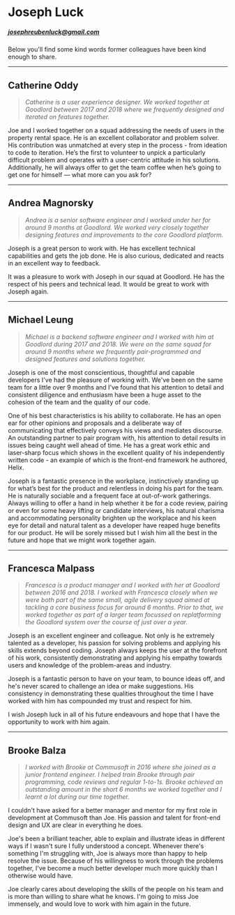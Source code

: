 # Joseph Luck

##### josephreubenluck@gmail.com


Below you'll find some kind words former colleagues have been kind enough to share.


---

## Catherine Oddy

> _Catherine is a user experience designer. We worked together at Goodlord between 2017 and 2018 where we frequently designed and iterated on features together._

Joe and I worked together on a squad addressing the needs of users in the property rental space. He is an excellent collaborator and problem solver. His contribution was unmatched at every step in the process - from ideation to code to iteration. He’s the first to volunteer to unpick a particularly difficult problem and operates with a user-centric attitude in his solutions. Additionally, he will always offer to get the team coffee when he’s going to get one for himself — what more can you ask for?

---

## Andrea Magnorsky

> _Andrea is a senior software engineer and I worked under her for around 9 months at Goodlord. We worked very closely together designing features and improvements to the core Goodlord platform._

Joseph is a great person to work with. He has excellent technical capabilities and gets the job done. He is also curious, dedicated and reacts in an excellent way to feedback.

It was a pleasure to work with Joseph in our squad at Goodlord. He has the respect of his peers and technical lead. It would be great to work with Joseph again. 

---

## Michael Leung

> _Michael is a backend software engineer and I worked with him at Goodlord during 2017 and 2018. We were on the same squad for around 9 months where we frequently pair-programmed and designed features and solutions together._

Joseph is one of the most conscientious, thoughtful and capable developers I've had the pleasure of working with. We've been on the same team for a little over 9 months and I've found that his attention to detail and consistent diligence and enthusiasm have been a huge asset to the cohesion of the team and the quality of our code.

One of his best characteristics is his ability to collaborate. He has an open ear for other opinions and proposals and a deliberate way of communicating that effectively conveys his views and mediates discourse. An outstanding partner to pair program with, his attention to detail results in issues being caught well ahead of time. He has a great work ethic and laser-sharp focus which shows in the excellent quality of his independently written code - an example of which is the front-end framework he authored, Helix.

Joseph is a fantastic presence in the workplace, instinctively standing up for what’s best for the product and relentless in doing his part for the team. He is naturally sociable and a frequent face at out-of-work gatherings. Always willing to offer a hand in help whether it be for a code review, pairing or even for some heavy lifting or candidate interviews, his natural charisma and accommodating personality brighten up the workplace and his keen eye for detail and natural talent as a developer have reaped huge benefits for our product. He will be sorely missed but I wish him all the best in the future and hope that we might work together again.

---

## Francesca Malpass

> _Francesca is a product manager and I worked with her at Goodlord between 2016 and 2018. I worked with Francesca closely when we were both part of the same small, agile delivery squad aimed at tackling a core business focus for around 6 months. Prior to that, we worked together as part of a larger team focussed on replatforming the Goodlord system over the course of just over a year._

Joseph is an excellent engineer and colleague. Not only is he extremely talented as a developer, his passion for solving problems and applying his skills extends beyond coding. Joseph always keeps the user at the forefront of his work, consistently demonstrating and applying his empathy towards users and knowledge of the problem-areas and industry.

Joseph is a fantastic person to have on your team, to bounce ideas off, and he's never scared to challenge an idea or make suggestions. His consistency in demonstrating these qualities throughout the time I have worked with him has compounded my trust and respect for him.

I wish Joseph luck in all of his future endeavours and hope that I have the opportunity to work with him again.

---

## Brooke Balza

> _I worked with Brooke at Commusoft in 2016 where she joined as a junior frontend engineer. I helped train Brooke through pair programming, code reviews and regular 1-to-1s. Brooke achieved an outstanding amount in the short 6 months we worked together and I learnt a lot during our time together._

I couldn't have asked for a better manager and mentor for my first role in development at Commusoft than Joe. His passion and talent for front-end design and UX are clear in everything he does.

Joe's been a brilliant teacher, able to explain and illustrate ideas in different ways if I wasn't sure I fully understood a concept. Whenever there's something I'm struggling with, Joe is always more than happy to help resolve the issue. Because of his willingness to work through the problems together, I've become a much better developer much more quickly than I otherwise would have.

Joe clearly cares about developing the skills of the people on his team and is more than willing to share what he knows. I'm going to miss Joe immensely, and would love to work with him again in the future.
